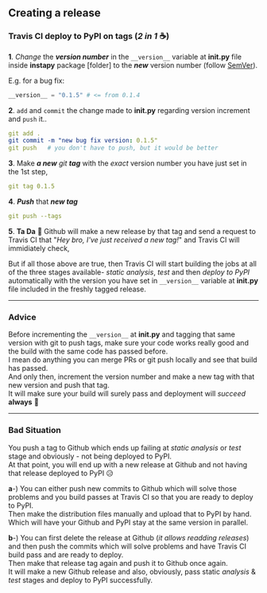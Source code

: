 ## Creating a release

### Travis CI deploy to PyPI on tags (<i>2 in 1</i> ☕)
    
**1**. _Change_ the _**version number**_ in the `__version__` variable at **__init__.py** file inside **instapy** package [folder] to the _**new**_ version number (follow [SemVer](https://semver.org)).

E.g. for a bug fix:
```python
__version__ = "0.1.5" # <= from 0.1.4
```

**2**. `add` and `commit` the change made to **__init__.py** regarding version increment and `push` it..
```yaml
git add .
git commit -m "new bug fix version: 0.1.5"
git push   # you don't have to push, but it would be better
```

**3**. Make _**a new** git_ _**tag**_ with the _exact_ version number you have just set in the 1st step,
```yaml
git tag 0.1.5
```

**4**. _**Push**_ that _**new tag**_
```yaml
git push --tags
```

**5**. **Ta Da** 🎉
Github will make a new release by that tag and send a request to Travis CI that "_Hey bro, I've just received a new tag!_" and Travis CI will immidiately check,  

But if all those above are true, then Travis CI will start building the jobs at all of the three stages available- _static analysis_, _test_ and then _deploy to PyPI_ automatically with the version you have set in `__version__` variable at **__init__.py** file included in the freshly tagged release.

---

### Advice
Before incrementing the `__version__` at **__init__.py** and tagging that same version with git to push tags, make sure your code works really good and the build with the same code has passed before.  
I mean do anything you can merge PRs or git push locally and see that build has passed.  
And only then, increment the version number and make a new tag with that new version and push that tag.  
It will make sure your build will surely pass and deployment will _succeed_ **always** 🎉

---

### Bad Situation
You push a tag to Github which ends up failing at _static analysis_ or _test_ stage and obviously - not being deployed to PyPI.  
At that point, you will end up with a new release at Github and not having that release deployed to PyPI 😥

**a**-) You can either push new commits to Github which will solve those problems and you build passes at Travis CI so that you are ready to deploy to PyPI.  
Then make the distribution files manually and upload that to PyPI by hand.  
Which will have your Github and PyPI stay at the same version in parallel.  
  
**b**-) You can first delete the release at Github (_it allows readding releases_) and then push the commits which will solve problems and have Travis CI build pass and are ready to deploy.  
Then make that release tag again and push it to Github once again.  
It will make a new Github release and also, obviously, pass static _analysis_ & _test_ stages and deploy to PyPI successfully.
